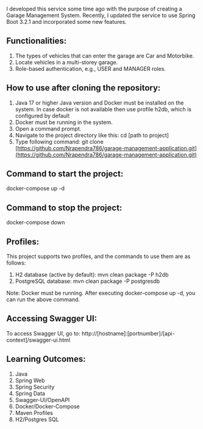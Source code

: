 I developed this service some time ago with the purpose of creating a Garage Management System. 
Recently, I updated the service to use Spring Boot 3.2.1 and incorporated some new features.

## Functionalities:
1) The types of vehicles that can enter the garage are Car and Motorbike. <br/>
2) Locate vehicles in a multi-storey garage.
3) Role-based authentication, e.g., USER and MANAGER roles.

## How to use after cloning the repository:
1) Java 17 or higher Java version and Docker must be installed on the system. In case docker is not available then use profile h2db, which is configured by default <br/>
2) Docker must be running in the system. <br/>
3) Open a command prompt. <br/>
4) Navigate to the project directory like this: cd [path to project]
5) Type following command: git clone [https://github.com/Nrapendra786/garage-management-application.git](https://github.com/Nrapendra786/garage-management-application.git)

## Command to start the project:
   docker-compose up -d

## Command to stop the project:
   docker-compose down 

## Profiles:
This project supports two profiles, and the commands to use them are as follows:
  1) H2 database (active by default):
     mvn clean package -P h2db
  2) PostgreSQL database:
     mvn clean package -P postgresdb

Note: Docker must be running. After executing docker-compose up -d, you can run the above command.

## Accessing Swagger UI:

To access Swagger UI, go to:
http://[hostname]:[portnumber]/[api-context]/swagger-ui.html

## Learning Outcomes:
1) Java <br/>
2) Spring Web <br/>
3) Spring Security <br/>
4) Spring Data <br/>
5) Swagger-UI/OpenAPI <br/>
6) Docker/Docker-Compose <br/>
7) Maven Profiles <br/>
8) H2/Postgres SQL <br/>
